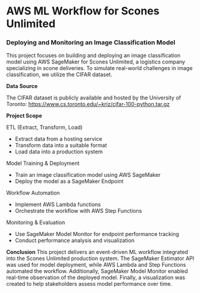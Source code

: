 # AWS ML Workflow for Scones Unlimited

### Deploying and Monitoring an Image Classification Model

This project focuses on building and deploying an image classification model using AWS SageMaker for Scones Unlimited, a logistics company specializing in scone deliveries. To simulate real-world challenges in image classification, we utilize the CIFAR dataset.

**Data Source**

The CIFAR dataset is publicly available and hosted by the University of Toronto: https://www.cs.toronto.edu/~kriz/cifar-100-python.tar.gz

**Project Scope**

ETL (Extract, Transform, Load)
- Extract data from a hosting service
- Transform data into a suitable format
- Load data into a production system
  
Model Training & Deployment
- Train an image classification model using AWS SageMaker
- Deploy the model as a SageMaker Endpoint
  
Workflow Automation
- Implement AWS Lambda functions
- Orchestrate the workflow with AWS Step Functions
  
Monitoring & Evaluation
- Use SageMaker Model Monitor for endpoint performance tracking
- Conduct performance analysis and visualization
  
**Conclusion**
This project delivers an event-driven ML workflow integrated into the Scones Unlimited production system. The SageMaker Estimator API was used for model deployment, while AWS Lambda and Step Functions automated the workflow. Additionally, SageMaker Model Monitor enabled real-time observation of the deployed model. Finally, a visualization was created to help stakeholders assess model performance over time.
